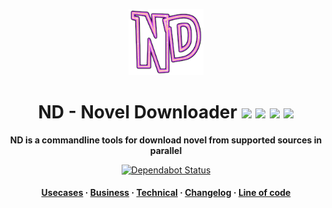 <p align="center">
  <img src="./docs/assets/icon.png" width="120px">
</p>

<!-- Title -->
<h1 align="center">
  ND - Novel Downloader

  <img src="https://simpleicons.org/icons/typescript.svg" width="24px">
  <img src="https://simpleicons.org/icons/node-dot-js.svg" width="24px">
  <img src="https://simpleicons.org/icons/webpack.svg" width="24px">
  <img src="https://simpleicons.org/icons/firebase.svg" width="24px">
</h1>

<!-- description -->
<p align="center">
  <strong>ND is a commandline tools for download novel from supported sources in parallel</strong>
</p>

<!-- CI/CD badge -->
<p align="center">
  <a href="https://app.dependabot.com/accounts/kamontat/projects/96974">
    <img src="[image-link](https://api.dependabot.com/badges/status?host=github&repo=kamontat/nd&identifier=203195843)" alt="Dependabot Status" />
  </a>
</p>

<!-- External link -->
<!-- <h3 align="center">
  <a href="https://jira.agoda.local/projects/PPP/summary">Jira</a>
  <span> · </span>
  <a href="https://agoda.slack.com/messages/C5RCM1YU8">Slack</a>
  <span> · </span>
  <a href="https://teamcity.agodadev.io/project/AgodaBackend_Connectivity_PricePush">Teamcity</a>
  <span> · </span>
  <a href="docs/RELEASE_NOTES.md">Release notes</a>
</h3> -->

<!-- Internal link -->
<h4 align="center">
  <a href="docs/Usecases.md">Usecases</a>
  <span> · </span>
  <a href="docs/Business.md">Business</a>
  <span> · </span>
  <a href="docs/Technical.md">Technical</a>
  <span> · </span>
  <a href="docs/reports/CHANGELOG.md">Changelog</a>
  <span> · </span>
  <a href="docs/reports/loc">Line of code</a>
</h4>
